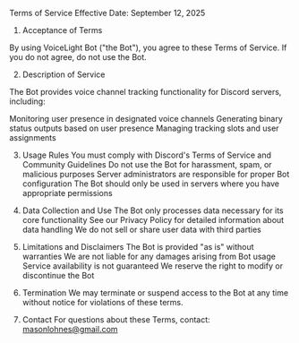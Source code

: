 Terms of Service
Effective Date: September 12, 2025

1. Acceptance of Terms

By using VoiceLight Bot ("the Bot"), you agree to these Terms of Service. If you do not agree, do not use the Bot.

2. Description of Service

The Bot provides voice channel tracking functionality for Discord servers, including:

  Monitoring user presence in designated voice channels
  Generating binary status outputs based on user presence
  Managing tracking slots and user assignments

3. Usage Rules
You must comply with Discord's Terms of Service and Community Guidelines
Do not use the Bot for harassment, spam, or malicious purposes
Server administrators are responsible for proper Bot configuration
The Bot should only be used in servers where you have appropriate permissions

4. Data Collection and Use
The Bot only processes data necessary for its core functionality
See our Privacy Policy for detailed information about data handling
We do not sell or share user data with third parties

5. Limitations and Disclaimers
The Bot is provided "as is" without warranties
We are not liable for any damages arising from Bot usage
Service availability is not guaranteed
We reserve the right to modify or discontinue the Bot

6. Termination
We may terminate or suspend access to the Bot at any time without notice for violations of these terms.

7. Contact
For questions about these Terms, contact: masonlohnes@gmail.com

